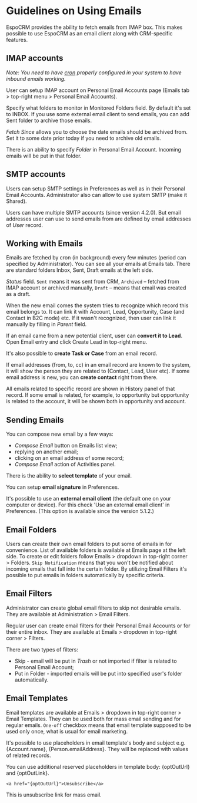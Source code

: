 # Guidelines on Using Emails

EspoCRM provides the ability to fetch emails from IMAP box. This makes possible to use EspoCRM as an email client along with CRM-specific features.

## IMAP accounts

*Note: You need to have [cron](../administration/server-configuration.md#setup-a-crontab) properly configured in your system to have inbound emails working.*

User can setup IMAP account on Personal Email Accounts page (Emails tab > top-right menu > Personal Email Accounts).

Specify what folders to monitor in Monitored Folders field. By default it's set to INBOX. If you use some external email client to send emails, you can add Sent folder to archive those emails.

*Fetch Since* allows you to choose the date emails should be archived from. Set it to some date prior today if you need to archive old emails.

There is an ability to specify *Folder* in Personal Email Account. Incoming emails will be put in that folder.

## SMTP accounts

Users can setup SMTP settings in Preferences as well as in their Personal Email Accounts. Administrator also can allow to use system SMTP (make it Shared).

Users can have multiple SMTP accounts (since version 4.2.0). But email addresses user can use to send emails from are defined by email addresses of *User* record.

## Working with Emails

Emails are fetched by cron (in background) every few minutes (period can specified by Administrator).
You can see all your emails at Emails tab. There are standard folders Inbox, Sent, Draft emails at the left side.

*Status* field. `Sent` means it was sent from CRM, `Archived` – fetched from IMAP account or archived manually, `Draft` – means that email was created as a draft.

When the new email comes the system tries to recognize which record this email belongs to. It can link it with Account, Lead, Opportunity, Case (and Contact in B2C mode) etc. If it wasn't recognized, then user can link it manually by filling in *Parent* field.

If an email came from a new potential client, user can **convert it to Lead**. Open Email entry and click Create Lead in top-right menu.

It's also possible to **create Task or Case** from an email record.

If email addresses (from, to, cc) in an email record are known to the system, it will show the person they are related to (Contact, Lead, User etc). If some email address is new, you can **create contact** right from there.

All emails related to specific record are shown in History panel of that record. If some email is related, for example, to opportunity but opportunity is related to the account, it will be shown both in opportunity and account.

## Sending Emails

You can compose new email by a few ways:
* *Compose Email* button on Emails list view;
* replying on another email;
* clicking on an email address of some record;
* *Compose Email* action of Activities panel.

There is the ability to **select template** of your email.

You can setup **email signature** in Preferences.

It's possible to use an **external email client** (the default one on your computer or device). For this check 'Use an external email client' in Preferences. (This option is available since the version 5.1.2.)

## Email Folders

Users can create their own email folders to put some of emails in for convenience. List of available folders is available at Emails page at the left side. To create or edit folders follow Emails > dropdown in top-right corner > Folders. `Skip Notification` means that you won't be notified about incoming emails that fall into the certain folder. By utilizing Email Filters it's possible to put emails in folders automatically by specific criteria.

## Email Filters

Administrator can create global email filters to skip not desirable emails. They are available at Administration > Email Filters.

Regular user can create email filters for their Personal Email Accounts or for their entire inbox. They are available at Emails > dropdown in top-right corner > Filters.

There are two types of filters:
* Skip - email will be put in *Trash* or not imported if filter is related to Personal Email Account;
* Put in Folder - imported emails will be put into specified user's folder automatically.

## Email Templates

Email templates are available at Emails > dropdown in top-right corner > Email Templates. They can be used both for mass email sending and for regular emails. `One-off` checkbox means that email template supposed to be used only once, what is usual for email marketing.

It's possible to use placeholders in email template's body and subject e.g. {Account.name}, {Person.emailAddress}. They will be replaced with values of related records.

You can use additional reserved placeholders in template body: {optOutUrl} and {optOutLink}.
```
<a href="{optOutUrl}">Unsubscribe</a>
```
This is unsubscribe link for mass email.
